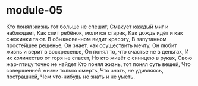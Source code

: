 # module-05

Кто понял жизнь тот больше не спешит,
Смакует каждый миг и наблюдает,
Как спит ребёнок, молится старик,
Как дождь идёт и как снежинки тают.
В обыкновенном видит красоту,
В запутанном простейшее решенье,
Он знает, как осуществить мечту,
Он любит жизнь и верит в воскресенье,
Он понял то, что счастье не в деньгах,
И их количество от горя не спасет,
Но кто живёт с синицею в руках,
Свою жар-птицу точно не найдет
Кто понял жизнь, тот понял суть вещей,
Что совершенней жизни только смерть,
Что знать, не удивляясь, пострашней,
Чем что-нибудь не знать и не уметь.

